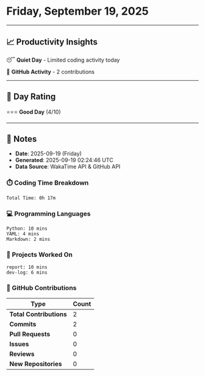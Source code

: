# Friday, September 19, 2025

---

## 📈 Productivity Insights

😴 **Quiet Day** - Limited coding activity today

📝 **GitHub Activity** - 2 contributions

---

## 🎯 Day Rating

⭐⭐⭐ **Good Day** (4/10)

---

## 📝 Notes

- **Date**: 2025-09-19 (Friday)
- **Generated**: 2025-09-19 02:24:46 UTC
- **Data Source**: WakaTime API & GitHub API


### ⏱️ Coding Time Breakdown

```
Total Time: 0h 17m
```

### 💻 Programming Languages

```
Python: 10 mins
YAML: 4 mins
Markdown: 2 mins
```

### 📂 Projects Worked On

```
report: 10 mins
dev-log: 6 mins

```


### 🐙 GitHub Contributions

| Type | Count |
|------|-------|
| **Total Contributions** | 2 |
| **Commits** | 2 |
| **Pull Requests** | 0 |
| **Issues** | 0 |
| **Reviews** | 0 |
| **New Repositories** | 0 |

